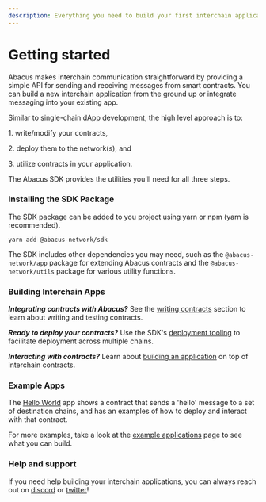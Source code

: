 ```yaml
---
description: Everything you need to build your first interchain application
---
```


# Getting started

Abacus makes interchain communication straightforward by providing a simple API for sending and receiving messages from smart contracts. You can build a new interchain application from the ground up or integrate messaging into your existing app.

Similar to single-chain dApp development, the high level approach is to:

1\. write/modify your contracts,&#x20;

2\. deploy them to the network(s), and&#x20;

3\. utilize contracts in your application.&#x20;

The Abacus SDK provides the utilities you'll need for all three steps.

### Installing the SDK Package

The SDK package can be added to you project using yarn or npm (yarn is recommended).

```shell
yarn add @abacus-network/sdk
```

The SDK includes other dependencies you may need, such as the `@abacus-network/app` package for extending Abacus contracts and the `@abacus-network/utils` package for various utility functions.

### **Building Interchain Apps**

_**Integrating contracts with Abacus?**_ See the [writing contracts](building-applications/writing-contracts/) section to learn about writing and testing contracts.

_**Ready to deploy your contracts?**_ Use the SDK's [deployment tooling](building-applications/nodejs-sdk/deploying-contracts.md) to facilitate deployment across multiple chains.

_**Interacting with contracts?**_ Learn about [building an application](building-applications/) on top of interchain contracts.

### **Example Apps**

The [Hello World](https://github.com/abacus-network/abacus-app-template) app shows a contract that sends a 'hello' message to a set of destination chains, and has an examples of how to deploy and interact with that contract.

For more examples, take a look at the [example applications](examples/) page to see what you can build.

### Help and support

If you need help building your interchain applications, you can always reach out on [discord](https://discord.com/invite/KBD3aD78Bb) or [twitter](https://twitter.com/Abacus\_Network)!


